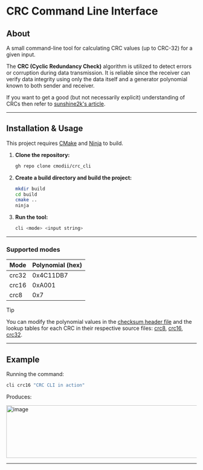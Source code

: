
# CRC Command Line Interface

## About

A small command-line tool for calculating CRC values (up to CRC-32) for a given input.

The **CRC (Cyclic Redundancy Check)** algorithm is utilized to detect errors or corruption during data transmission. It is reliable since the receiver can verify data integrity using only the data itself and a generator polynomial known to both sender and receiver.

If you want to get a good (but not necessarily explicit) understanding of CRCs then refer to [sunshine2k's article](https://www.sunshine2k.de/articles/coding/crc/understanding_crc.html).

---

## Installation & Usage

This project requires [CMake](https://cmake.org/download/) and [Ninja](https://ninja-build.org/) to build.

1. **Clone the repository:**
   ```sh
   gh repo clone cmodii/crc_cli
   ```

2. **Create a build directory and build the project:**
   ```sh
   mkdir build
   cd build
   cmake ..
   ninja
   ```

3. **Run the tool:**
   ```sh
   cli <mode> <input string>
   ```

---

### Supported modes

| Mode   | Polynomial (hex) |
|--------|------------------|
| crc32  | 0x4C11DB7        |
| crc16  | 0xA001           |
| crc8   | 0x7              |

> [!TIP] 
> You can modify the polynomial values in the [checksum header file](include/checksum.h) and the lookup tables for each CRC in their respective source files: [crc8](src/crc8.c), [crc16](src/crc16.c), [crc32](src/crc32.c).


---

## Example

Running the command:

```sh
cli crc16 "CRC CLI in action"
```

Produces:

<img width="734" height="139" alt="image" src="https://github.com/user-attachments/assets/d3c958d6-31be-4973-89fc-79d19355d13e" />

---
